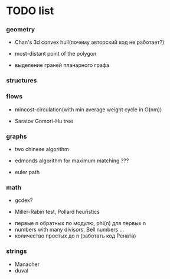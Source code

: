 # TODO list

### geometry
- Chan's 3d convex hull(почему авторский код не работает?)
+ most-distant point of the polygon
- выделение граней планарного графа

### structures

### flows
+ mincost-circulation(with min average weight cycle in O(nm))
- Saratov Gomori-Hu tree

### graphs
+ two chinese algorithm
- edmonds algorithm for maximum matching ???
+ euler path

### math
- gcdex?
+ Miller-Rabin test, Pollard heuristics
- первые n обратных по модулю, phi(n) для первых n
- numbers with many divisors, Bell numbers ...
- количество простых до n (заботать код Рената)

### strings
+ Manacher
+ duval
